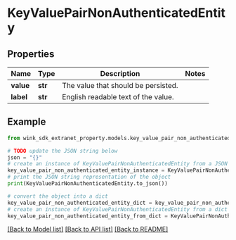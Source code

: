 # KeyValuePairNonAuthenticatedEntity


## Properties

Name | Type | Description | Notes
------------ | ------------- | ------------- | -------------
**value** | **str** | The value that should be persisted. | 
**label** | **str** | English readable text of the value. | 

## Example

```python
from wink_sdk_extranet_property.models.key_value_pair_non_authenticated_entity import KeyValuePairNonAuthenticatedEntity

# TODO update the JSON string below
json = "{}"
# create an instance of KeyValuePairNonAuthenticatedEntity from a JSON string
key_value_pair_non_authenticated_entity_instance = KeyValuePairNonAuthenticatedEntity.from_json(json)
# print the JSON string representation of the object
print(KeyValuePairNonAuthenticatedEntity.to_json())

# convert the object into a dict
key_value_pair_non_authenticated_entity_dict = key_value_pair_non_authenticated_entity_instance.to_dict()
# create an instance of KeyValuePairNonAuthenticatedEntity from a dict
key_value_pair_non_authenticated_entity_from_dict = KeyValuePairNonAuthenticatedEntity.from_dict(key_value_pair_non_authenticated_entity_dict)
```
[[Back to Model list]](../README.md#documentation-for-models) [[Back to API list]](../README.md#documentation-for-api-endpoints) [[Back to README]](../README.md)


